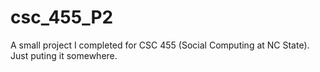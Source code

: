 # csc_455_P2
A small project I completed for CSC 455 (Social Computing at NC State). Just puting it somewhere.

